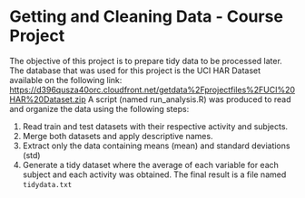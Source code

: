 # Getting and Cleaning Data - Course Project

The objective of this project is to prepare tidy data to be processed later. The database that was used for this project is the UCI HAR Dataset available on the following link: https://d396qusza40orc.cloudfront.net/getdata%2Fprojectfiles%2FUCI%20HAR%20Dataset.zip
A script (named run_analysis.R) was produced to read and organize the data using the following steps:
1. Read train and test datasets with their respective activity and subjects.
2. Merge both datasets and apply descriptive names.
3. Extract only the data containing means (mean) and standard deviations (std)
4. Generate a tidy dataset where the average of each variable for each subject and each activity was obtained.
The final result is a file named `tidydata.txt`
